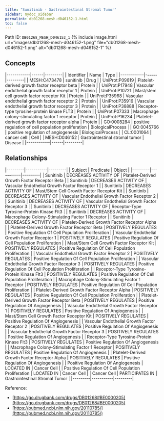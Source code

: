 ```yaml
---
title: "Sunitinib - Gastrointestinal Stromal Tumor"
sidebar: mydoc_sidebar
permalink: db01268-mesh-d046152-1.html
toc: false 
---
```



Path ID: `DB01268_MESH_D046152_1`
{% include image.html url="images/db01268-mesh-d046152-1.png" file="db01268-mesh-d046152-1.png" alt="db01268-mesh-d046152-1" %}

## Concepts

|------------|------|---------|
| Identifier | Name | Type    |
|------------|------|---------|
| MESH:C473478 | sunitinib | Drug |
| UniProt:P09619 | Platelet-derived growth factor receptor beta | Protein |
| UniProt:P17948 | Vascular endothelial growth factor receptor 1 | Protein |
| UniProt:P10721 | Mast/stem cell growth factor receptor Kit | Protein |
| UniProt:P35968 | Vascular endothelial growth factor receptor 2 | Protein |
| UniProt:P35916 | Vascular endothelial growth factor receptor 3 | Protein |
| UniProt:P36888 | Receptor-type tyrosine-protein kinase FLT3 | Protein |
| UniProt:P07333 | Macrophage colony-stimulating factor 1 receptor | Protein |
| UniProt:P16234 | Platelet-derived growth factor receptor alpha | Protein |
| GO:0008284 | positive regulation of cell population proliferation | BiologicalProcess |
| GO:0045766 | positive regulation of angiogenesis | BiologicalProcess |
| CL:0001064 | cancer cell | Cell |
| MESH:D046152 | Gastrointestinal stromal tumor | Disease |
|------------|------|---------|

## Relationships

|---------|-----------|---------|
| Subject | Predicate | Object  |
|---------|-----------|---------|
| Sunitinib | DECREASES ACTIVITY OF | Platelet-Derived Growth Factor Receptor Beta |
| Sunitinib | DECREASES ACTIVITY OF | Vascular Endothelial Growth Factor Receptor 1 |
| Sunitinib | DECREASES ACTIVITY OF | Mast/Stem Cell Growth Factor Receptor Kit |
| Sunitinib | DECREASES ACTIVITY OF | Vascular Endothelial Growth Factor Receptor 2 |
| Sunitinib | DECREASES ACTIVITY OF | Vascular Endothelial Growth Factor Receptor 3 |
| Sunitinib | DECREASES ACTIVITY OF | Receptor-Type Tyrosine-Protein Kinase Flt3 |
| Sunitinib | DECREASES ACTIVITY OF | Macrophage Colony-Stimulating Factor 1 Receptor |
| Sunitinib | DECREASES ACTIVITY OF | Platelet-Derived Growth Factor Receptor Alpha |
| Platelet-Derived Growth Factor Receptor Beta | POSITIVELY REGULATES | Positive Regulation Of Cell Population Proliferation |
| Vascular Endothelial Growth Factor Receptor 1 | POSITIVELY REGULATES | Positive Regulation Of Cell Population Proliferation |
| Mast/Stem Cell Growth Factor Receptor Kit | POSITIVELY REGULATES | Positive Regulation Of Cell Population Proliferation |
| Vascular Endothelial Growth Factor Receptor 2 | POSITIVELY REGULATES | Positive Regulation Of Cell Population Proliferation |
| Vascular Endothelial Growth Factor Receptor 3 | POSITIVELY REGULATES | Positive Regulation Of Cell Population Proliferation |
| Receptor-Type Tyrosine-Protein Kinase Flt3 | POSITIVELY REGULATES | Positive Regulation Of Cell Population Proliferation |
| Macrophage Colony-Stimulating Factor 1 Receptor | POSITIVELY REGULATES | Positive Regulation Of Cell Population Proliferation |
| Platelet-Derived Growth Factor Receptor Alpha | POSITIVELY REGULATES | Positive Regulation Of Cell Population Proliferation |
| Platelet-Derived Growth Factor Receptor Beta | POSITIVELY REGULATES | Positive Regulation Of Angiogenesis |
| Vascular Endothelial Growth Factor Receptor 1 | POSITIVELY REGULATES | Positive Regulation Of Angiogenesis |
| Mast/Stem Cell Growth Factor Receptor Kit | POSITIVELY REGULATES | Positive Regulation Of Angiogenesis |
| Vascular Endothelial Growth Factor Receptor 2 | POSITIVELY REGULATES | Positive Regulation Of Angiogenesis |
| Vascular Endothelial Growth Factor Receptor 3 | POSITIVELY REGULATES | Positive Regulation Of Angiogenesis |
| Receptor-Type Tyrosine-Protein Kinase Flt3 | POSITIVELY REGULATES | Positive Regulation Of Angiogenesis |
| Macrophage Colony-Stimulating Factor 1 Receptor | POSITIVELY REGULATES | Positive Regulation Of Angiogenesis |
| Platelet-Derived Growth Factor Receptor Alpha | POSITIVELY REGULATES | Positive Regulation Of Angiogenesis |
| Positive Regulation Of Angiogenesis | LOCATED IN | Cancer Cell |
| Positive Regulation Of Cell Population Proliferation | LOCATED IN | Cancer Cell |
| Cancer Cell | PARTICIPATES IN | Gastrointestinal Stromal Tumor |
|---------|-----------|---------|

Reference: 
  - [https://go.drugbank.com/drugs/DB01268#BE0000205](https://go.drugbank.com/drugs/DB01268#BE0000205)
  - [https://pubmed.ncbi.nlm.nih.gov/20110785/](https://pubmed.ncbi.nlm.nih.gov/20110785/)

